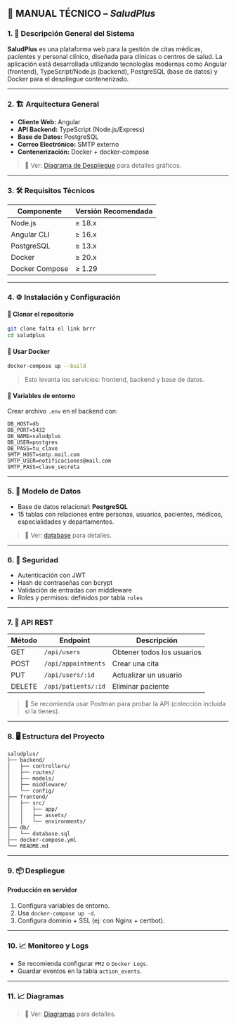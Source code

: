 ## 📘 MANUAL TÉCNICO – *SaludPlus*

### 1. 🧾 Descripción General del Sistema

**SaludPlus** es una plataforma web para la gestión de citas médicas, pacientes y personal clínico, diseñada para clínicas o centros de salud. La aplicación está desarrollada utilizando tecnologías modernas como Angular (frontend), TypeScript/Node.js (backend), PostgreSQL (base de datos) y Docker para el despliegue contenerizado.

---

### 2. 🏗️ Arquitectura General

- **Cliente Web:** Angular
- **API Backend:** TypeScript (Node.js/Express)
- **Base de Datos:** PostgreSQL
- **Correo Electrónico:** SMTP externo
- **Contenerización:** Docker + docker-compose

> 📌 Ver: [Diagrama de Despliegue](../diagramas/despliegue.md) para detalles gráficos.

---

### 3. 🛠️ Requisitos Técnicos

| Componente     | Versión Recomendada     |
|----------------|-------------------------|
| Node.js        | ≥ 18.x                  |
| Angular CLI    | ≥ 16.x                  |
| PostgreSQL     | ≥ 13.x                  |
| Docker         | ≥ 20.x                  |
| Docker Compose | ≥ 1.29                  |

---

### 4. ⚙️ Instalación y Configuración

#### 📂 Clonar el repositorio
```bash
git clone falta el link brrr
cd saludplus
```

#### 🐳 Usar Docker
```bash
docker-compose up --build
```

> Esto levanta los servicios: frontend, backend y base de datos.

#### 🔐 Variables de entorno
Crear archivo `.env` en el backend con:
```env
DB_HOST=db
DB_PORT=5432
DB_NAME=saludplus
DB_USER=postgres
DB_PASS=tu_clave
SMTP_HOST=smtp.mail.com
SMTP_USER=notificaciones@mail.com
SMTP_PASS=clave_secreta
```

---

### 5. 🧾 Modelo de Datos

- Base de datos relacional: **PostgreSQL**
- 15 tablas con relaciones entre personas, usuarios, pacientes, médicos, especialidades y departamentos.

> 📌 Ver: [database](../diagramas/modelo_datos.md) para detalles.

---

### 6. 🔐 Seguridad

- Autenticación con JWT
- Hash de contraseñas con bcrypt
- Validación de entradas con middleware
- Roles y permisos: definidos por tabla `roles`

---

### 7. 📡 API REST

| Método | Endpoint              | Descripción                   |
|--------|------------------------|-------------------------------|
| GET    | `/api/users`          | Obtener todos los usuarios    |
| POST   | `/api/appointments`   | Crear una cita                |
| PUT    | `/api/users/:id`      | Actualizar un usuario         |
| DELETE | `/api/patients/:id`   | Eliminar paciente             |

> 📌 Se recomienda usar Postman para probar la API (colección incluida si la tienes).

---

### 8. 🖥️ Estructura del Proyecto

```
saludplus/
├── backend/
│   ├── controllers/
│   ├── routes/
│   ├── models/
│   ├── middleware/
│   └── config/
├── frontend/
│   ├── src/
│   │   ├── app/
│   │   ├── assets/
│   │   └── environments/
├── db/
│   └── database.sql
├── docker-compose.yml
└── README.md
```

---

### 9. 📦 Despliegue

#### Producción en servidor
1. Configura variables de entorno.
2. Usa `docker-compose up -d`.
3. Configura dominio + SSL (ej: con Nginx + certbot).

---

### 10. 📈 Monitoreo y Logs

- Se recomienda configurar `PM2` o `Docker Logs`.
- Guardar eventos en la tabla `action_events`.

---

### 11. 📈 Diagramas

> 📌 Ver: [Diagramas](../diagramas/casos_uso.md) para detalles.